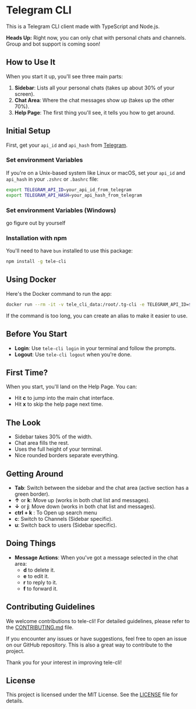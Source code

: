 # Telegram CLI

This is a Telegram CLI client made with TypeScript and Node.js.

**Heads Up:** Right now, you can only chat with personal chats and channels. Group and bot support is coming soon!

## How to Use It

When you start it up, you'll see three main parts:

1.  **Sidebar**: Lists all your personal chats (takes up about 30% of your screen).
2.  **Chat Area**: Where the chat messages show up (takes up the other 70%).
3.  **Help Page**: The first thing you'll see, it tells you how to get around.

## Initial Setup

First, get your `api_id` and `api_hash` from [Telegram](https://my.telegram.org/apps).

### Set environment Variables
If you're on a Unix-based system like Linux or macOS, set your `api_id` and `api_hash` in your `.zshrc` or `.bashrc` file:

```bash
export TELEGRAM_API_ID=your_api_id_from_telegram
export TELEGRAM_API_HASH=your_api_hash_from_telegram
```
###  Set environment Variables (Windows)
 go figure out by yourself

### Installation with npm

You'll need to have `bun` installed to use this package:

```bash
npm install -g tele-cli
```

## Using Docker

Here's the Docker command to run the app:

```bash
docker run --rm -it -v tele_cli_data:/root/.tg-cli -e TELEGRAM_API_ID=$TELEGRAM_API_ID -e TELEGRAM_API_HASH=$TELEGRAM_API_HASH kumneger/tele-cli:latest
```

If the command is too long, you can create an alias to make it easier to use.

## Before You Start

- **Login**: Use `tele-cli login` in your terminal and follow the prompts.
- **Logout**: Use `tele-cli logout` when you're done.

## First Time?

When you start, you'll land on the Help Page. You can:

- Hit **c** to jump into the main chat interface.
- Hit **x** to skip the help page next time.

## The Look

- Sidebar takes 30% of the width.
- Chat area fills the rest.
- Uses the full height of your terminal.
- Nice rounded borders separate everything.

## Getting Around

- **Tab**: Switch between the sidebar and the chat area (active section has a green border).
- **↑** or **k**: Move up (works in both chat list and messages).
- **↓** or **j**: Move down (works in both chat list and messages).
- **ctrl + k**  : To Open up search menu
- **c**: Switch to Channels (Sidebar specific).
- **u**: Switch back to users (Sidebar specific).

## Doing Things

- **Message Actions**: When you've got a message selected in the chat area:
  - **d** to delete it.
  - **e** to edit it.
  - **r** to reply to it.
  - **f** to forward it.

## Contributing Guidelines

We welcome contributions to tele-cli! For detailed guidelines, please refer to the [CONTRIBUTING.md](CONTRIBUTING.md) file.

If you encounter any issues or have suggestions, feel free to open an issue on our GitHub repository. This is also a great way to contribute to the project.

Thank you for your interest in improving tele-cli!


## License

This project is licensed under the MIT License. See the [LICENSE](LICENSE) file for details.


